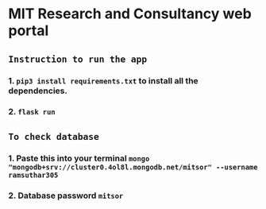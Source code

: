 #  MIT Research and Consultancy web portal


## `Instruction to run the app`
### 1. `pip3 install requirements.txt` to install all the dependencies.
### 2. `flask run`

## `To check database`
### 1. Paste this into your terminal `mongo "mongodb+srv://cluster0.4ol8l.mongodb.net/mitsor" --username ramsuthar305`
### 2. Database password `mitsor`

